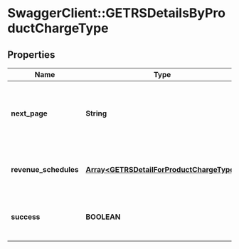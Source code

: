 # SwaggerClient::GETRSDetailsByProductChargeType

## Properties
Name | Type | Description | Notes
------------ | ------------- | ------------- | -------------
**next_page** | **String** | URL to retrieve the next page of the response if it exists; otherwise absent.  | [optional] 
**revenue_schedules** | [**Array&lt;GETRSDetailForProductChargeType&gt;**](GETRSDetailForProductChargeType.md) | How revenue will be recognized over time.  | [optional] 
**success** | **BOOLEAN** | Returns &#x60;true&#x60; if the request was processed successfully. | [optional] 


